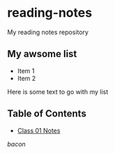 # reading-notes
My reading notes repository

## My awsome list

* Item 1
* Item 2

Here is some text to go with my list

## Table of Contents

* [Class 01 Notes](./class_01.md)

*bacon*
